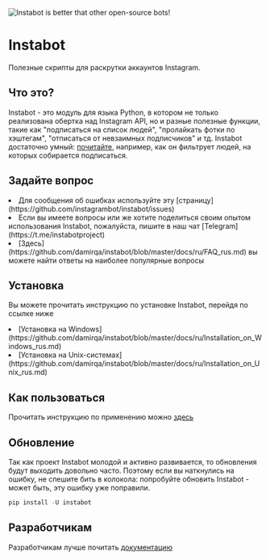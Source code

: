 ![Instabot is better that other open-source bots!](https://github.com/instagrambot/instabot/blob/master/docs/img/tag%20instabot.png "Instabot is better that other open-source bots!")
# Instabot
Полезные скрипты для раскрутки аккаунтов Instagram.

## Что это?

Instabot - это модуль для языка Python, в котором не только реализована обертка над Instagram API, но и разные полезные функции, такие как "подписаться на список людей", "пролайкать фотки по хэштегам", "отписаться от невзаимных подписчиков" и тд. Instabot достаточно умный: [почитайте](https://github.com/instagrambot/instabot/blob/master/docs/Filtration_rus.md), например, как он фильтрует людей, на которых собирается подписаться.

## Задайте вопрос

<li> Для сообщения об ошибках используйте эту [страницу](https://github.com/instagrambot/instabot/issues)
<li> Если вы имеете вопросы или же хотите поделиться своим опытом использования Instabot, пожалуйста, пишите в наш чат [Telegram](https://t.me/instabotproject)
<li> [Здесь](https://github.com/damirqa/instabot/blob/master/docs/ru/FAQ_rus.md) вы можете найти ответы на наиболее популярные вопросы

## Установка

Вы можете прочитать инструкцию по установке Instabot, перейдя по ссылке ниже
<li> [Установка на Windows](https://github.com/damirqa/instabot/blob/master/docs/ru/Installation_on_Windows_rus.md)
<li> [Установка на Unix-системах](https://github.com/damirqa/instabot/blob/master/docs/ru/Installation_on_Unix_rus.md)

## Как пользоваться

Прочитать инструкцию по применению можно [здесь](https://github.com/damirqa/instabot/blob/master/docs/ru/How_to_use_rus.md)

## Обновление

Так как проект Instabot молодой и активно развивается, то обновления будут выходить довольно часто. Поэтому если вы наткнулись на ошибку, не спешите бить в колокола: попробуйте обновить Instabot - может быть, эту ошибку уже поправили.

``` python
pip install -U instabot
```

## Разработчикам

Разработчикам лучше почитать [документацию](https://github.com/damirqa/instabot/blob/master/docs/For_developers.md)
